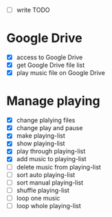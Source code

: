 - [ ] write TODO

# Google Drive

- [x] access to Google Drive
- [x] get Google Drive file list
- [x] play music file on Google Drive

# Manage playing

- [x] change plalying files
- [x] change play and pause
- [x] make playing-list
- [x] show playing-list
- [x] play through playing-list
- [x] add music to playing-list
- [ ] delete music from playing-list
- [ ] sort auto playing-list
- [ ] sort manual playing-list
- [ ] shuffle playing-list
- [ ] loop one music
- [ ] loop whole playing-list

